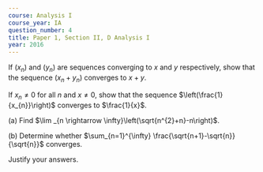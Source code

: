 ```yaml
---
course: Analysis I
course_year: IA
question_number: 4
title: Paper 1, Section II, D Analysis I
year: 2016
---
```




If $\left(x_{n}\right)$ and $\left(y_{n}\right)$ are sequences converging to $x$ and $y$ respectively, show that the sequence $\left(x_{n}+y_{n}\right)$ converges to $x+y$.

If $x_{n} \neq 0$ for all $n$ and $x \neq 0$, show that the sequence $\left(\frac{1}{x_{n}}\right)$ converges to $\frac{1}{x}$.

(a) Find $\lim _{n \rightarrow \infty}\left(\sqrt{n^{2}+n}-n\right)$.

(b) Determine whether $\sum_{n=1}^{\infty} \frac{\sqrt{n+1}-\sqrt{n}}{\sqrt{n}}$ converges.

Justify your answers.